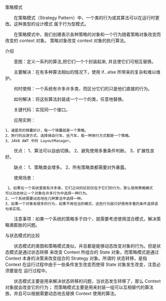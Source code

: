 策略模式

　　在策略模式（Strategy Pattern）中，一个类的行为或其算法可以在运行时更改。这种类型的设计模式
属于行为型模式。

　　在策略模式中，我们创建表示各种策略的对象和一个行为随着策略对象改变而改变的 context 对象。
策略对象改变 context 对象的执行算法。

介绍

　　意图：定义一系列的算法,把它们一个个封装起来, 并且使它们可相互替换。

　　主要解决：在有多种算法相似的情况下，使用 if...else 所带来的复杂和难以维护。

　　何时使用：一个系统有许多许多类，而区分它们的只是他们直接的行为。

　　如何解决：将这些算法封装成一个一个的类，任意地替换。

　　关键代码：实现同一个接口。

　　应用实例： 

    1、诸葛亮的锦囊妙计，每一个锦囊就是一个策略。 
    2、旅行的出游方式，选择骑自行车、坐汽车，每一种旅行方式都是一个策略。 
    3、JAVA AWT 中的 LayoutManager。

　　优点： 1、算法可以自由切换。 2、避免使用多重条件判断。 3、扩展性良好。

　　缺点： 1、策略类会增多。 2、所有策略类都需要对外暴露。

　　使用场景：

     1、如果在一个系统里面有许多类，它们之间的区别仅在于它们的行为，那么使用策略模式
    可以动态地让一个对象在许多行为中选择一种行为。 
    2、一个系统需要动态地在几种算法中选择一种。 
    3、如果一个对象有很多的行为，如果不用恰当的模式，这些行为就只好使用多重的条件选择语句来实现。

　　注意事项：如果一个系统的策略多于四个，就需要考虑使用混合模式，解决策略类膨胀的问题。

与状态模式的比较

　　状态模式的类图和策略模式类似，并且都是能够动态改变对象的行为。但是状态模式是通过状态转移
来改变 Context 所组合的 State 对象，而策略模式是通过 Context 本身的决策来改变组合的 Strategy 对象。所谓的
状态转移，是指 Context 在运行过程中由于一些条件发生改变而使得 State 对象发生改变，注意必须要是在
运行过程中。

　　状态模式主要是用来解决状态转移的问题，当状态发生转移了，那么 Context 对象就会改变它的行为；
而策略模式主要是用来封装一组可以互相替代的算法族，并且可以根据需要动态地去替换 Context 使用的算法。